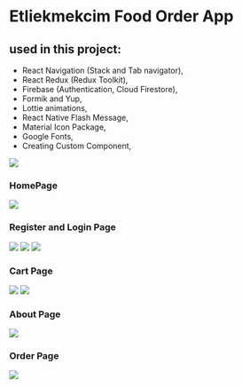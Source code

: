 # Etliekmekcim Food Order App

## used in this project:

- React Navigation (Stack and Tab navigator),
- React Redux (Redux Toolkit),
- Firebase (Authentication, Cloud Firestore),
- Formik and Yup,
- Lottie animations,
- React Native Flash Message,
- Material Icon Package,
- Google Fonts,
- Creating Custom Component,

![](src/assets/screens/etliekmekcim.gif)

### HomePage

![](src/assets//screens/HomePage.jpg)

### Register and Login Page

![](src/assets//screens/UserPage.jpg)
![](src/assets//screens/LoginPage.jpg)
![](src/assets//screens/RegisterPage.jpg)

### Cart Page

![](src/assets//screens/CartPage-Empity.jpg)
![](src/assets//screens/CartPage.jpg)

### About Page

![](src/assets//screens/AboutPage.jpg)

### Order Page

![](src/assets//screens/OrderPage.jpg)

